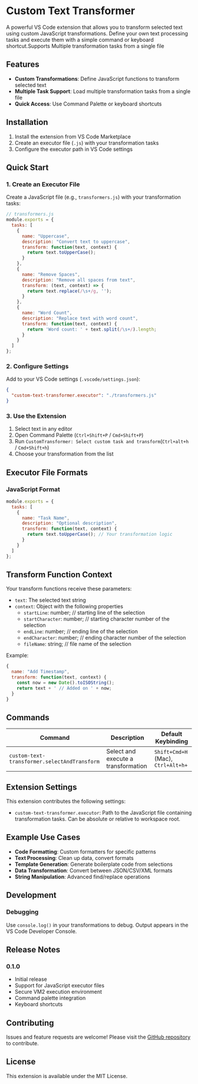 # Custom Text Transformer

A powerful VS Code extension that allows you to transform selected text using custom JavaScript transformations. Define your own text processing tasks and execute them with a simple command or keyboard shortcut.Supports Multiple transformation tasks from a single file

## Features

- **Custom Transformations**: Define JavaScript functions to transform selected text
- **Multiple Task Support**: Load multiple transformation tasks from a single file
- **Quick Access**: Use Command Palette or keyboard shortcuts

## Installation

1. Install the extension from VS Code Marketplace
2. Create an executor file (`.js`) with your transformation tasks
3. Configure the executor path in VS Code settings

## Quick Start

### 1. Create an Executor File

Create a JavaScript file (e.g., `transformers.js`) with your transformation tasks:

```javascript
// transformers.js
module.exports = {
  tasks: [
    {
      name: "Uppercase",
      description: "Convert text to uppercase",
      transform: function(text, context) {
        return text.toUpperCase();
      }
    },
    {
      name: "Remove Spaces",
      description: "Remove all spaces from text",
      transform: (text, context) => {
        return text.replace(/\s+/g, '');
      }
    },
    {
      name: "Word Count",
      description: "Replace text with word count",
      transform: function(text, context) {
        return 'Word count: ' + text.split(/\s+/).length;
      }
    }
  ]
};
```

### 2. Configure Settings

Add to your VS Code settings (`.vscode/settings.json`):

```json
{
  "custom-text-transformer.executor": "./transformers.js"
}
```

### 3. Use the Extension

1. Select text in any editor
2. Open Command Palette (`Ctrl+Shift+P` / `Cmd+Shift+P`)
3. Run `CustomTransformer: Select custom task and transform`(`Ctrl+alt+h` / `Cmd+Shift+h`)
4. Choose your transformation from the list

## Executor File Formats

### JavaScript Format

```javascript
module.exports = {
  tasks: [
    {
      name: "Task Name",
      description: "Optional description",
      transform: function(text, context) {
        return text.toUpperCase(); // Your transformation logic
      }
    }
  ]
};
```

## Transform Function Context

Your transform functions receive these parameters:

- `text`: The selected text string
- `context`: Object with the following properties
  - `startLine`: number; // starting line of the selection
  -	`startCharacter`: number; // starting character number of the selection
  -	`endLine`: number; // ending line of the selection
  -	`endCharacter`: number; // ending character number of the selection
  - `fileName`: string; // file name of the selection

Example:
```javascript
{
  name: "Add Timestamp",
  transform: function(text, context) {
    const now = new Date().toISOString();
    return text + ' // Added on ' + now;
  }
}
```

## Commands

| Command | Description | Default Keybinding |
|---------|-------------|-------------------|
| `custom-text-transformer.selectAndTransform` | Select and execute a transformation | `Shift+Cmd+H` (Mac), `Ctrl+Alt+h+` |

## Extension Settings

This extension contributes the following settings:

* `custom-text-transformer.executor`: Path to the JavaScript file containing transformation tasks. Can be absolute or relative to workspace root.

## Example Use Cases

- **Code Formatting**: Custom formatters for specific patterns
- **Text Processing**: Clean up data, convert formats
- **Template Generation**: Generate boilerplate code from selections
- **Data Transformation**: Convert between JSON/CSV/XML formats
- **String Manipulation**: Advanced find/replace operations

## Development

### Debugging

Use `console.log()` in your transformations to debug. Output appears in the VS Code Developer Console.


## Release Notes

### 0.1.0

- Initial release
- Support for JavaScript executor files
- Secure VM2 execution environment
- Command palette integration
- Keyboard shortcuts

## Contributing

Issues and feature requests are welcome! Please visit the [GitHub repository](https://github.com/vignesh479/custom-text-transformer) to contribute.

## License

This extension is available under the MIT License.
